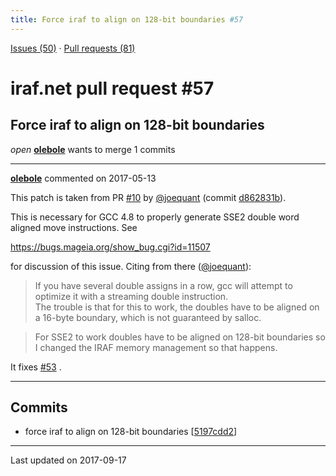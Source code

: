 ```yaml
---
title: Force iraf to align on 128-bit boundaries #57
---
```


[Issues (50)](https://iraf-community.github.io/iraf-v216/issues) · [Pull requests (81)](https://iraf-community.github.io/iraf-v216/issues/pulls)

# iraf.net pull request #57
## Force iraf to align on 128-bit boundaries
*open* **[olebole](https://github.com/olebole)** wants to merge 1 commits

- - - -

**[olebole](https://github.com/olebole)** commented on 2017-05-13

This patch is taken from PR [#10](https://iraf-community.github.io/iraf-v216/issues/10) by [@joequant](https://github.com/joequant) (commit [d862831b](https://github.com/iraf-community/iraf/commit/d862831be7652d1cc870f8ffc7b4975a97403e85)).  
  
This is necessary for GCC 4.8 to properly generate SSE2 double word aligned move instructions.  See  
  
https://bugs.mageia.org/show_bug.cgi?id=11507  
  
for discussion of this issue. Citing from there ([@joequant](https://github.com/joequant)):  
>If you have several double assigns in a row, gcc will attempt to optimize it with a streaming double instruction.  
>The trouble is that for this to work, the doubles have to be aligned on a 16-byte boundary, which is not guaranteed by salloc.  
  
>For SSE2 to work doubles have to be aligned on 128-bit boundaries so I changed the IRAF memory management so that happens.  
  
It fixes [#53](https://iraf-community.github.io/iraf-v216/issues/53) .
- - - -

## Commits

* force iraf to align on 128-bit boundaries [[5197cdd2](https://github.com/iraf-community/iraf/commit/5197cdd2dc86d48401d3be459a442f5a5a458e27)]

- - - -

Last updated on 2017-09-17
